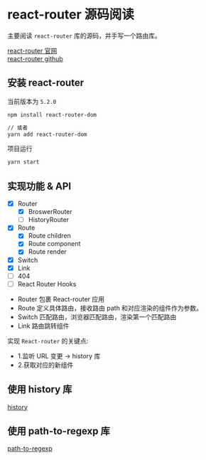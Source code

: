 # react-router 源码阅读

主要阅读 `react-router` 库的源码，并手写一个路由库。

[react-router 官网](https://reactrouter.com/web/guides/quick-start) </br>
[react-router github](https://github.com/ReactTraining/react-router)</br>

## 安装 react-router

当前版本为 `5.2.0`

```bash
npm install react-router-dom

// 或者
yarn add react-router-dom
```

项目运行

```bash
yarn start
```

## 实现功能 & API

- [x] Router
  - [x] BroswerRouter
  - [ ] HistoryRouter
- [x] Route
  - [x] Route children
  - [x] Route component
  - [x] Route render
- [x] Switch
- [x] Link
- [ ] 404
- [ ] React Router Hooks

- Router 包裹 React-router 应用
- Route 定义具体路由，接收路由 path 和对应渲染的组件作为参数。
- Switch 匹配路由，浏览器匹配路由，渲染第一个匹配路由
- Link 路由跳转组件

实现 `React-router` 的关键点:

- 1.监听 URL 变更 -> history 库
- 2.获取对应的新组件

## 使用 history 库

[history](https://github.com/ReactTraining/history)

## 使用 path-to-regexp 库

[path-to-regexp](https://github.com/pillarjs/path-to-regexp)
